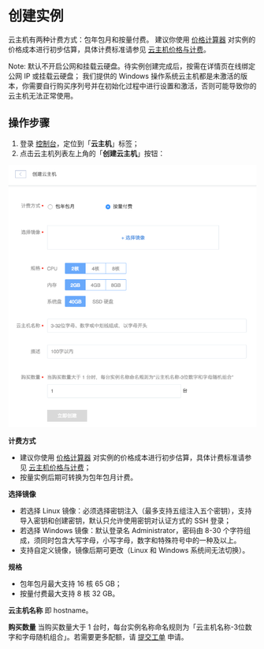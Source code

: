 # 创建实例

云主机有两种计费方式：包年包月和按量付费。
建议你使用 [价格计算器](https://c.163.com/price) 对实例的价格成本进行初步估算，具体计费标准请参见 [云主机价格与计费](http://http://support.c.163.com/md.html#!计算服务/云主机/购买指南/价格与计费.md)。

<span>Note:</span>
默认不开启公网和挂载云硬盘。待实例创建完成后，按需在详情页在线绑定公网 IP 或挂载云硬盘；
我们提供的 Windows 操作系统云主机都是未激活的版本，你需要自行购买序列号并在初始化过程中进行设置和激活，否则可能导致你的云主机无法正常使用。

## 操作步骤

1. 登录 [控制台](https://c.163.com/dashboard#/m/win/)，定位到「**云主机**」标签；
2. 点击云主机列表左上角的「**创建云主机**」按钮：

![](../../image/使用指南-创建云主机.png)

**计费方式**
* 建议你使用 [价格计算器](https://c.163.com/price) 对实例的价格成本进行初步估算，具体计费标准请参见 [云主机价格与计费](http://http://support.c.163.com/md.html#!计算服务/云主机/购买指南/价格与计费.md)；
* 按量实例后期可转换为包年包月计费。

**选择镜像**
* 若选择 Linux 镜像：必须选择密钥注入（最多支持五组注入五个密钥），支持导入密钥和创建密钥，默认只允许使用密钥对认证方式的 SSH 登录；
* 若选择 Windows 镜像：默认登录名 Administrator，密码由 8-30 个字符组成，须同时包含大写字母，小写字母，数字和特殊符号中的一种及以上。
* 支持自定义镜像，镜像后期可更改（Linux 和 Windows 系统间无法切换）。

**规格**
* 包年包月最大支持 16 核 65 GB；
* 按量付费最大支持 8 核 32 GB。

**云主机名称**
即 hostname。


**购买数量**
 当购买数量大于 1 台时，每台实例名称命名规则为「云主机名称-3位数字和字母随机组合」。若需要更多配额，请 [提交工单](http://yq-ci.163.com/dashboard#/m/ticket/create/?type=%E4%BA%91%E4%B8%BB%E6%9C%BA) 申请。
